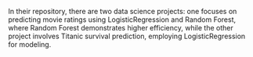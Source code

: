 In their repository, there are two data science projects: one focuses on predicting movie ratings using LogisticRegression and Random Forest, where Random Forest demonstrates higher efficiency, while the other project involves Titanic survival prediction, employing LogisticRegression for modeling.






